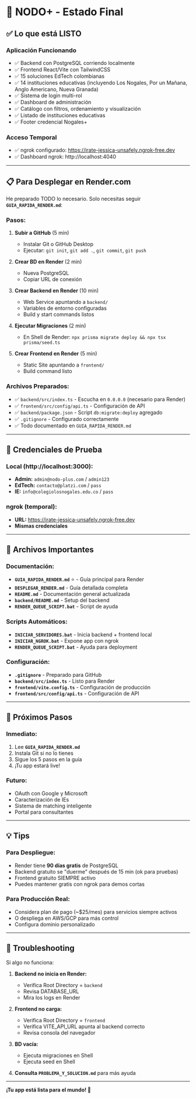 # 🎉 NODO+ - Estado Final

## ✅ Lo que está LISTO

### Aplicación Funcionando
- ✅ Backend con PostgreSQL corriendo localmente
- ✅ Frontend React/Vite con TailwindCSS
- ✅ 15 soluciones EdTech colombianas
- ✅ 14 instituciones educativas (incluyendo Los Nogales, Por un Mañana, Anglo Americano, Nueva Granada)
- ✅ Sistema de login multi-rol
- ✅ Dashboard de administración
- ✅ Catálogo con filtros, ordenamiento y visualización
- ✅ Listado de instituciones educativas
- ✅ Footer credencial Nogales+

### Acceso Temporal
- ✅ ngrok configurado: https://irate-jessica-unsafely.ngrok-free.dev
- ✅ Dashboard ngrok: http://localhost:4040

---

## 📋 Para Desplegar en Render.com

He preparado TODO lo necesario. Solo necesitas seguir **`GUIA_RAPIDA_RENDER.md`**:

### Pasos:
1. **Subir a GitHub** (5 min)
   - Instalar Git o GitHub Desktop
   - Ejecutar: `git init`, `git add .`, `git commit`, `git push`
   
2. **Crear BD en Render** (2 min)
   - Nueva PostgreSQL
   - Copiar URL de conexión
   
3. **Crear Backend en Render** (10 min)
   - Web Service apuntando a `backend/`
   - Variables de entorno configuradas
   - Build y start commands listos
   
4. **Ejecutar Migraciones** (2 min)
   - En Shell de Render: `npx prisma migrate deploy && npx tsx prisma/seed.ts`
   
5. **Crear Frontend en Render** (5 min)
   - Static Site apuntando a `frontend/`
   - Build command listo

### Archivos Preparados:
- ✅ `backend/src/index.ts` - Escucha en `0.0.0.0` (necesario para Render)
- ✅ `frontend/src/config/api.ts` - Configuración de API
- ✅ `backend/package.json` - Script `db:migrate:deploy` agregado
- ✅ `.gitignore` - Configurado correctamente
- ✅ Todo documentado en `GUIA_RAPIDA_RENDER.md`

---

## 🔐 Credenciales de Prueba

### Local (http://localhost:3000):
- **Admin:** `admin@nodo-plus.com` / `admin123`
- **EdTech:** `contacto@platzi.com` / `pass`
- **IE:** `info@colegiolosnogales.edu.co` / `pass`

### ngrok (temporal):
- **URL:** https://irate-jessica-unsafely.ngrok-free.dev
- **Mismas credenciales**

---

## 📁 Archivos Importantes

### Documentación:
- **`GUIA_RAPIDA_RENDER.md`** ⭐ - Guía principal para Render
- **`DESPLEGAR_RENDER.md`** - Guía detallada completa
- **`README.md`** - Documentación general actualizada
- **`backend/README.md`** - Setup del backend
- **`RENDER_QUEUE_SCRIPT.bat`** - Script de ayuda

### Scripts Automáticos:
- **`INICIAR_SERVIDORES.bat`** - Inicia backend + frontend local
- **`INICIAR_NGROK.bat`** - Expone app con ngrok
- **`RENDER_QUEUE_SCRIPT.bat`** - Ayuda para deployment

### Configuración:
- **`.gitignore`** - Preparado para GitHub
- **`backend/src/index.ts`** - Listo para Render
- **`frontend/vite.config.ts`** - Configuración de producción
- **`frontend/src/config/api.ts`** - Configuración de API

---

## 🎯 Próximos Pasos

### Inmediato:
1. Lee **`GUIA_RAPIDA_RENDER.md`**
2. Instala Git si no lo tienes
3. Sigue los 5 pasos en la guía
4. ¡Tu app estará live!

### Futuro:
- OAuth con Google y Microsoft
- Caracterización de IEs
- Sistema de matching inteligente
- Portal para consultantes

---

## 💡 Tips

### Para Despliegue:
- Render tiene **90 días gratis** de PostgreSQL
- Backend gratuito se "duerme" después de 15 min (ok para pruebas)
- Frontend gratuito SIEMPRE activo
- Puedes mantener gratis con ngrok para demos cortas

### Para Producción Real:
- Considera plan de pago (~$25/mes) para servicios siempre activos
- O despliega en AWS/GCP para más control
- Configura dominio personalizado

---

## 🐛 Troubleshooting

Si algo no funciona:

1. **Backend no inicia en Render:**
   - Verifica Root Directory = `backend`
   - Revisa DATABASE_URL
   - Mira los logs en Render

2. **Frontend no carga:**
   - Verifica Root Directory = `frontend`
   - Verifica VITE_API_URL apunta al backend correcto
   - Revisa consola del navegador

3. **BD vacía:**
   - Ejecuta migraciones en Shell
   - Ejecuta seed en Shell

4. **Consulta `PROBLEMA_Y_SOLUCION.md`** para más ayuda

---

**¡Tu app está lista para el mundo! 🚀**

